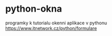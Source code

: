 # python-okna
programky k tutorialu okenni aplikace v pythonu
https://www.itnetwork.cz/python/formulare
